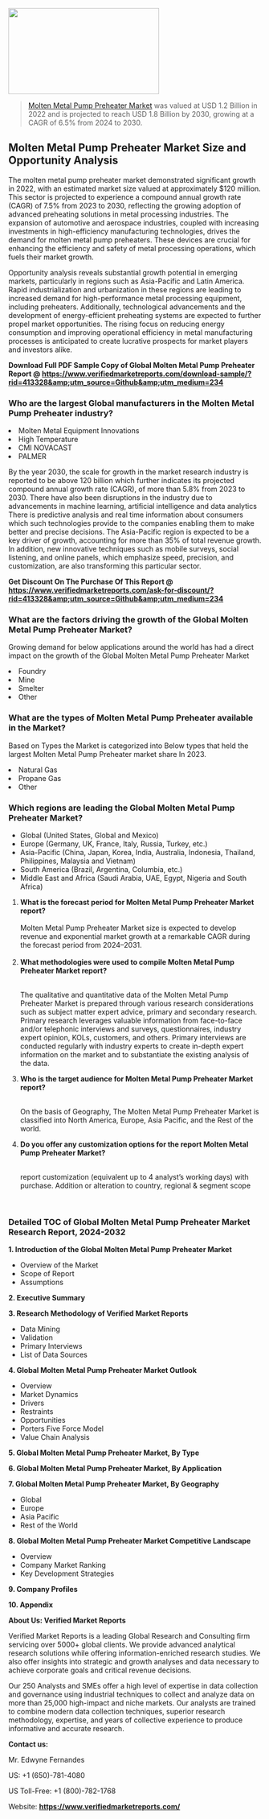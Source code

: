 <img src="https://ffe5etoiles.com/wp-content/uploads/2024/12/MST1-300x171.png" alt="" width="300" height="171" class="alignnone size-medium wp-image-20088" /><blockquote><p><p><a href="https://www.verifiedmarketreports.com/download-sample/?rid=413328&utm_source=Github&utm_medium=234" target="_blank">Molten Metal Pump Preheater Market</a> was valued at USD 1.2 Billion in 2022 and is projected to reach USD 1.8 Billion by 2030, growing at a CAGR of 6.5% from 2024 to 2030.</p></blockquote><p><h2>Molten Metal Pump Preheater Market Size and Opportunity Analysis</h2><p>The molten metal pump preheater market demonstrated significant growth in 2022, with an estimated market size valued at approximately $120 million. This sector is projected to experience a compound annual growth rate (CAGR) of 7.5% from 2023 to 2030, reflecting the growing adoption of advanced preheating solutions in metal processing industries. The expansion of automotive and aerospace industries, coupled with increasing investments in high-efficiency manufacturing technologies, drives the demand for molten metal pump preheaters. These devices are crucial for enhancing the efficiency and safety of metal processing operations, which fuels their market growth.</p><p>Opportunity analysis reveals substantial growth potential in emerging markets, particularly in regions such as Asia-Pacific and Latin America. Rapid industrialization and urbanization in these regions are leading to increased demand for high-performance metal processing equipment, including preheaters. Additionally, technological advancements and the development of energy-efficient preheating systems are expected to further propel market opportunities. The rising focus on reducing energy consumption and improving operational efficiency in metal manufacturing processes is anticipated to create lucrative prospects for market players and investors alike.</p></p><p class=""><strong>Download Full PDF Sample Copy of Global Molten Metal Pump Preheater Report @ <a href="https://www.verifiedmarketreports.com/download-sample/?rid=413328&amp;utm_source=Github&amp;utm_medium=234" target="_blank">https://www.verifiedmarketreports.com/download-sample/?rid=413328&amp;utm_source=Github&amp;utm_medium=234</a></strong></p><h3 id="" class="">Who are the largest Global manufacturers in the Molten Metal Pump Preheater industry?</h3><p><li>Molten Metal Equipment Innovations</li><li> High Temperature</li><li> CMI NOVACAST</li><li> PALMER</li></p><div class=""><div class="" dir="" data-message-author-role="" data-message-id="" data-message-model-slug=""><div class=""><div class=""><div class=""><div class="" dir="" data-message-author-role="" data-message-id="" data-message-model-slug=""><div class=""><div class=""><p>By the year 2030, the scale for growth in the market research industry is reported to be above 120 billion which further indicates its projected compound annual growth rate (CAGR), of more than 5.8% from 2023 to 2030. There have also been disruptions in the industry due to advancements in machine learning, artificial intelligence and data analytics There is predictive analysis and real time information about consumers which such technologies provide to the companies enabling them to make better and precise decisions. The Asia-Pacific region is expected to be a key driver of growth, accounting for more than 35% of total revenue growth. In addition, new innovative techniques such as mobile surveys, social listening, and online panels, which emphasize speed, precision, and customization, are also transforming this particular sector.</p><p><strong>Get Discount On The Purchase Of This Report @&nbsp; <a href="https://www.verifiedmarketreports.com/ask-for-discount/?rid=413328&amp;utm_source=Github&amp;utm_medium=234" target="_blank">https://www.verifiedmarketreports.com/ask-for-discount/?rid=413328&amp;utm_source=Github&amp;utm_medium=234</a></strong></p></div></div></div></div></div></div></div></div><h3 id="" class="">What are the factors driving the growth of the Global Molten Metal Pump Preheater Market?</h3><p id="" class="">Growing demand for below applications around the world has had a direct impact on the growth of the Global Molten Metal Pump Preheater Market</p><p id="" class=""><li>Foundry</li><li> Mine</li><li> Smelter</li><li> Other</li></p><h3 id="" class="">What are the types of Molten Metal Pump Preheater available in the Market?</h3><p id="" class="">Based on Types the Market is categorized into Below types that held the largest Molten Metal Pump Preheater market share In 2023.</p><p id="" class=""><li>Natural Gas</li><li> Propane Gas</li><li> Other</li></p><h3 id="" class="">Which regions are leading the Global Molten Metal Pump Preheater Market?</h3><ul><li>Global (United States, Global and Mexico)</li><li>Europe (Germany, UK, France, Italy, Russia, Turkey, etc.)</li><li>Asia-Pacific (China, Japan, Korea, India, Australia, Indonesia, Thailand, Philippines, Malaysia and Vietnam)</li><li>South America (Brazil, Argentina, Columbia, etc.)</li><li>Middle East and Africa (Saudi Arabia, UAE, Egypt, Nigeria and South Africa)</li></ul><p><ol><li><strong>What is the forecast period for Molten Metal Pump Preheater Market report?<br /></strong><br /><span data-sheets-root="1" data-sheets-value="{&quot;1&quot;:2,&quot;2&quot;:&quot;XXXX size is expected to develop revenue and exponential market growth at a remarkable CAGR during the forecast period from 2024&ndash;2030.&quot;}" data-sheets-userformat="{&quot;2&quot;:12674,&quot;4&quot;:{&quot;1&quot;:2,&quot;2&quot;:16776960},&quot;10&quot;:2,&quot;11&quot;:0,&quot;15&quot;:&quot;Arial&quot;,&quot;16&quot;:12}">Molten Metal Pump Preheater Market size is expected to develop revenue and exponential market growth at a remarkable CAGR during the forecast period from 2024&ndash;2031.</span><br /><br /></li><li><strong>What methodologies were used to compile Molten Metal Pump Preheater Market report?<br /><br /></strong><p>The qualitative and quantitative data of the&nbsp;Molten Metal Pump Preheater Market is prepared through various research considerations such as subject matter expert advice, primary and secondary research. Primary research leverages valuable information from face-to-face and/or telephonic interviews and surveys, questionnaires, industry expert opinion, KOLs, customers, and others. Primary interviews are conducted regularly with industry experts to create in-depth expert information on the market and to substantiate the existing analysis of the data.&nbsp;</p></li><li><strong>Who is the target audience for Molten Metal Pump Preheater Market report?<br /><br /></strong><p>On the basis of Geography, The&nbsp;Molten Metal Pump Preheater Market is classified into North America, Europe, Asia Pacific, and the Rest of the world.</p></li><li><strong>Do you offer any customization options for the report Molten Metal Pump Preheater Market?<br /><br /></strong><p>report customization (equivalent up to 4 analyst&rsquo;s working days) with purchase. Addition or alteration to country, regional &amp; segment scope</p><p>&nbsp;</p></li></ol></p><h3 id="" class="">Detailed TOC of Global Molten Metal Pump Preheater Market Research Report, 2024-2032</h3><p id="" class=""><strong>1. Introduction of the Global Molten Metal Pump Preheater Market</strong></p><ul><li>Overview of the Market</li><li>Scope of Report</li><li>Assumptions</li></ul><p id="" class=""><strong>2. Executive Summary</strong></p><p id="" class=""><strong>3. Research Methodology of&nbsp;Verified Market Reports</strong></p><ul><li>Data Mining</li><li>Validation</li><li>Primary Interviews</li><li>List of Data Sources</li></ul><p id="" class=""><strong>4. Global Molten Metal Pump Preheater Market Outlook</strong></p><ul><li>Overview</li><li>Market Dynamics</li><li>Drivers</li><li>Restraints</li><li>Opportunities</li><li>Porters Five Force Model</li><li>Value Chain Analysis</li></ul><p id="" class=""><strong>5. Global Molten Metal Pump Preheater Market, By&nbsp;Type</strong></p><p id="" class=""><strong>6. Global Molten Metal Pump Preheater Market, By Application</strong></p><p id="" class=""><strong>7. Global Molten Metal Pump Preheater Market, By Geography</strong></p><ul><li>Global</li><li>Europe</li><li>Asia Pacific</li><li>Rest of the World</li></ul><p id="" class=""><strong>8. Global Molten Metal Pump Preheater Market Competitive Landscape</strong></p><ul><li>Overview</li><li>Company Market Ranking</li><li>Key Development Strategies</li></ul><p id="" class=""><strong>9. Company Profiles</strong></p><p id="" class=""><strong>10. Appendix</strong></p><p id="" class=""><strong>About Us: Verified Market Reports</strong></p><p id="" class="">Verified Market Reports is a leading Global Research and Consulting firm servicing over 5000+ global clients. We provide advanced analytical research solutions while offering information-enriched research studies. We also offer insights into strategic and growth analyses and data necessary to achieve corporate goals and critical revenue decisions.</p><p id="" class="">Our 250 Analysts and SMEs offer a high level of expertise in data collection and governance using industrial techniques to collect and analyze data on more than 25,000 high-impact and niche markets. Our analysts are trained to combine modern data collection techniques, superior research methodology, expertise, and years of collective experience to produce informative and accurate research.</p><p id="" class=""><strong>Contact us:</strong></p><p id="" class="">Mr. Edwyne Fernandes</p><p id="" class="">US: +1 (650)-781-4080</p><p id="" class="">US Toll-Free: +1 (800)-782-1768</p><p id="" class="">Website: <a target="" data-test-app-aware-link=""><strong>https://www.verifiedmarketreports.com/</strong></a></p>
